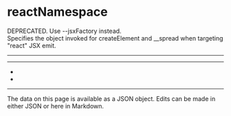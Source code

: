 <!-- Important! Do not modify comment blocks. They are necessary for the transformer to work properly -->

<!-- title -->
# reactNamespace

<!-- shortDescription -->
DEPRECATED. Use --jsxFactory instead.<br/>Specifies the object invoked for createElement and __spread when targeting "react" JSX emit.

---

<!-- extendedDescription -->


---

<!-- references -->
- []()
- []()
---

<!-- footer -->
The data on this page is available as a JSON object. Edits can be made in either JSON or here in Markdown.
